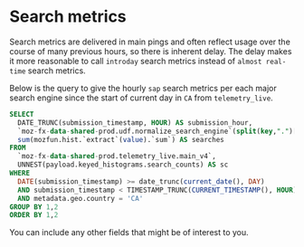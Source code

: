 # Search metrics

Search metrics are delivered in main pings and often reflect usage over the course of many previous hours, so there is inherent delay. The delay makes it more reasonable to call `introday` search metrics instead of `almost real-time` search metrics.

Below is the query to give the hourly `sap` search metrics per each major search engine since the start of current day in `CA` from `telemetry_live`.

```sql
SELECT
  DATE_TRUNC(submission_timestamp, HOUR) AS submission_hour,
  `moz-fx-data-shared-prod.udf.normalize_search_engine`(split(key,".")[offset(0)]) as normalized_engine,
  sum(mozfun.hist.`extract`(value).`sum`) AS searches
FROM
  `moz-fx-data-shared-prod.telemetry_live.main_v4`,
  UNNEST(payload.keyed_histograms.search_counts) AS sc
WHERE
  DATE(submission_timestamp) >= date_trunc(current_date(), DAY)
  AND submission_timestamp < TIMESTAMP_TRUNC(CURRENT_TIMESTAMP(), HOUR)
  AND metadata.geo.country = 'CA'
GROUP BY 1,2
ORDER BY 1,2
```

You can include any other fields that might be of interest to you.
